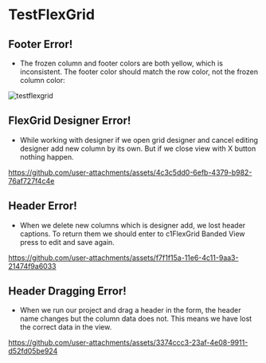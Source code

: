 # TestFlexGrid
## Footer Error!
- The frozen column and footer colors are both yellow, which is inconsistent. The footer color should match the row color, not the frozen column color:


![testflexgrid](https://github.com/user-attachments/assets/4055e686-a2f6-48f0-b68d-06c44d6f1d2c)

## FlexGrid Designer Error!
- While working with designer if we open grid designer and cancel editing designer add new column by its own. But if we close view with X button nothing happen.

https://github.com/user-attachments/assets/4c3c5dd0-6efb-4379-b982-76af727f4c4e

## Header Error!
- When we delete new columns which is designer add, we lost header captions. To return them we should enter to c1FlexGrid Banded View press to edit and save again.

https://github.com/user-attachments/assets/f7f1f15a-11e6-4c11-9aa3-21474f9a6033

## Header Dragging Error!
- When we run our project and drag a header in the form, the header name changes but the column data does not. This means we have lost the correct data in the view.

https://github.com/user-attachments/assets/3374ccc3-23af-4e08-9911-d52fd05be924

